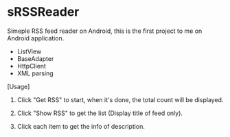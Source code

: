 sRSSReader
==========

Simeple RSS feed reader on Android, this is the first project to me on Android application. 
- ListView
- BaseAdapter
- HttpClient
- XML parsing


[Usage]

1. Click "Get RSS" to start, when it's done, the total count will be displayed.

2. Click "Show RSS" to get the list (Display title of feed only).

3. Click each item to get the info of description.
